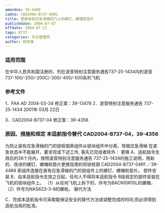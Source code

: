 ```yaml
---
amendno: 39-4489
cadno: CAD2004-B737-04R1
title: 更换装有应急滑梯的门上的螺钉、螺帽和垫片
publishdate: 2004-07-07
effdate: 2004-07-21
tags: B737
categories: 华北管理局
author: 柳本强
---
```


### 适用范围 
在中华人民共和国注册的、列在波音特别注意服务通告737-25-1434内的波音 737-100/-200/-200C/-300/-400/-500系列飞机

<!--more-->
### 参考文件
1．FAA AD 2004-03-34 修正案：39-13478 
2．波音特别注意服务通告 737-25-1434 2001年 03月 22日

 3．CAD2004-B737-04 修正案：39-4356 

### 原因、措施和规定 本适航指令替代 CAD2004-B737-04，39-4356 
为防止装有应急滑梯的门的锁栓钢索组件从锁块组件中分离，导致应急滑梯
在紧急状态中不能展开，要求完成下述工作, 事先已完成者除外： 
更换 
A．适航指令生效后的36个月内，按照波音特别注意服务通告 
737-25-1434的施工说明，用新的、改进的螺钉、螺帽和垫片更换现用的将锁栓钢
       CAD2004-B737-04R1  ／39-4489 
索组件连接在装有应急滑梯的门的锁组件上的螺钉、螺帽和垫片。 部件安装 
B．自本适航指令生效之日起，任何人不得将本适航指令 B段规定的部件安装在飞机的锁块组件上。 
（1）从任何飞机上拆下的、件号为BACN10R10L的螺帽， 
（2）件号为NAS623-3-8的螺栓。 替代方法 

C．完成本适航指令可采取能保证安全的替代方法或调整完成的时间,但必须得到适航当局的批准。 

